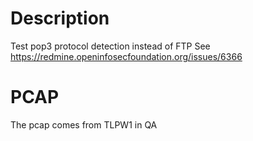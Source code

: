 # Description

Test pop3 protocol detection instead of FTP
See https://redmine.openinfosecfoundation.org/issues/6366

# PCAP

The pcap comes from TLPW1 in QA
